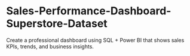 # Sales-Performance-Dashboard-Superstore-Dataset
Create a professional dashboard using SQL + Power BI that shows sales KPIs, trends, and business insights.
